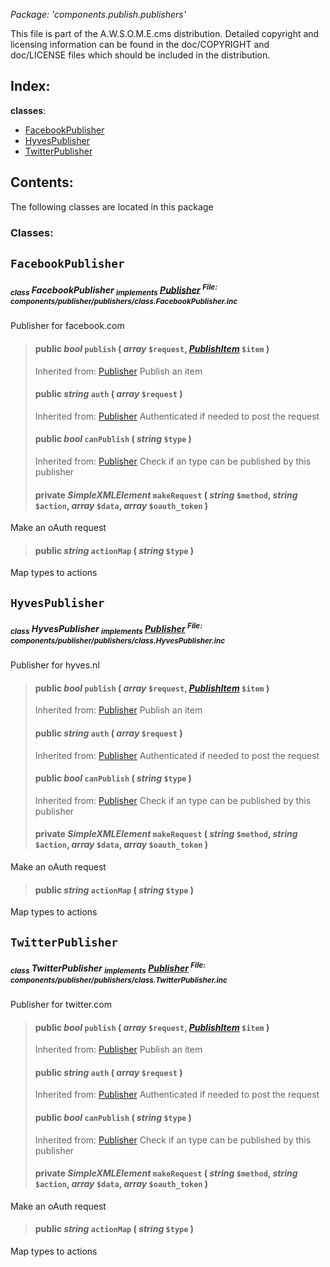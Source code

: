 _Package: 'components.publish.publishers'_

This file is part of the A.W.S.O.M.E.cms distribution.
Detailed copyright and licensing information can be found
in the doc/COPYRIGHT and doc/LICENSE files which should be
included in the distribution.
## Index: ##
**classes**:
  * [FacebookPublisher](DOCComponentsPublishPublishers#FacebookPublisher.md)
  * [HyvesPublisher](DOCComponentsPublishPublishers#HyvesPublisher.md)
  * [TwitterPublisher](DOCComponentsPublishPublishers#TwitterPublisher.md)
## Contents: ##
The following classes are located in this package
### Classes: ###
## `FacebookPublisher` ##
##### <sub>class</sub> FacebookPublisher <sub>implements</sub> [Publisher](DOCComponentsPublishUtil#Publisher.md) <sup>File: components/publisher/publishers/class.FacebookPublisher.inc</sup> #####
Publisher for facebook.com
> #### **public** _bool_ **`publish`** ( _array_ `$request`, _[PublishItem](DOCComponentsPublishUtil#PublishItem.md)_ `$item` ) ####
> Inherited from: [Publisher](DOCComponentsPublishUtil#Publisher.md)
Publish an item
> #### **public** _string_ **`auth`** ( _array_ `$request` ) ####
> Inherited from: [Publisher](DOCComponentsPublishUtil#Publisher.md)
Authenticated if needed to post the request
> #### **public** _bool_ **`canPublish`** ( _string_ `$type` ) ####
> Inherited from: [Publisher](DOCComponentsPublishUtil#Publisher.md)
Check if an type can be published by this publisher
> #### **private** _SimpleXMLElement_ **`makeRequest`** ( _string_ `$method`, _string_ `$action`, _array_ `$data`, _array_ `$oauth_token` ) ####
Make an oAuth request
> #### **public** _string_ **`actionMap`** ( _string_ `$type` ) ####
Map types to actions
## `HyvesPublisher` ##
##### <sub>class</sub> HyvesPublisher <sub>implements</sub> [Publisher](DOCComponentsPublishUtil#Publisher.md) <sup>File: components/publisher/publishers/class.HyvesPublisher.inc</sup> #####
Publisher for hyves.nl
> #### **public** _bool_ **`publish`** ( _array_ `$request`, _[PublishItem](DOCComponentsPublishUtil#PublishItem.md)_ `$item` ) ####
> Inherited from: [Publisher](DOCComponentsPublishUtil#Publisher.md)
Publish an item
> #### **public** _string_ **`auth`** ( _array_ `$request` ) ####
> Inherited from: [Publisher](DOCComponentsPublishUtil#Publisher.md)
Authenticated if needed to post the request
> #### **public** _bool_ **`canPublish`** ( _string_ `$type` ) ####
> Inherited from: [Publisher](DOCComponentsPublishUtil#Publisher.md)
Check if an type can be published by this publisher
> #### **private** _SimpleXMLElement_ **`makeRequest`** ( _string_ `$method`, _string_ `$action`, _array_ `$data`, _array_ `$oauth_token` ) ####
Make an oAuth request
> #### **public** _string_ **`actionMap`** ( _string_ `$type` ) ####
Map types to actions
## `TwitterPublisher` ##
##### <sub>class</sub> TwitterPublisher <sub>implements</sub> [Publisher](DOCComponentsPublishUtil#Publisher.md) <sup>File: components/publisher/publishers/class.TwitterPublisher.inc</sup> #####
Publisher for twitter.com
> #### **public** _bool_ **`publish`** ( _array_ `$request`, _[PublishItem](DOCComponentsPublishUtil#PublishItem.md)_ `$item` ) ####
> Inherited from: [Publisher](DOCComponentsPublishUtil#Publisher.md)
Publish an item
> #### **public** _string_ **`auth`** ( _array_ `$request` ) ####
> Inherited from: [Publisher](DOCComponentsPublishUtil#Publisher.md)
Authenticated if needed to post the request
> #### **public** _bool_ **`canPublish`** ( _string_ `$type` ) ####
> Inherited from: [Publisher](DOCComponentsPublishUtil#Publisher.md)
Check if an type can be published by this publisher
> #### **private** _SimpleXMLElement_ **`makeRequest`** ( _string_ `$method`, _string_ `$action`, _array_ `$data`, _array_ `$oauth_token` ) ####
Make an oAuth request
> #### **public** _string_ **`actionMap`** ( _string_ `$type` ) ####
Map types to actions